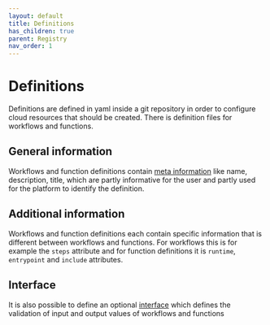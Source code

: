 ```yaml
---
layout: default
title: Definitions
has_children: true
parent: Registry
nav_order: 1
---
```


# Definitions

Definitions are defined in yaml inside a git repository in order to configure cloud resources that should be created. There is definition files for workflows and functions.

## General information

Workflows and function definitions contain [meta information](configs#interfacesconfigmd) like name, description, title, which are partly informative for the user and partly used for the platform to identify the definition.

## Additional information

Workflows and function definitions each contain specific information that is different between workflows and functions. For workflows this is for example the `steps` attribute and for function definitions it is `runtime`, `entrypoint` and `include` attributes.

## Interface

It is also possible to define an optional [interface](./interface.md) which defines the validation of input and output values of workflows and functions
